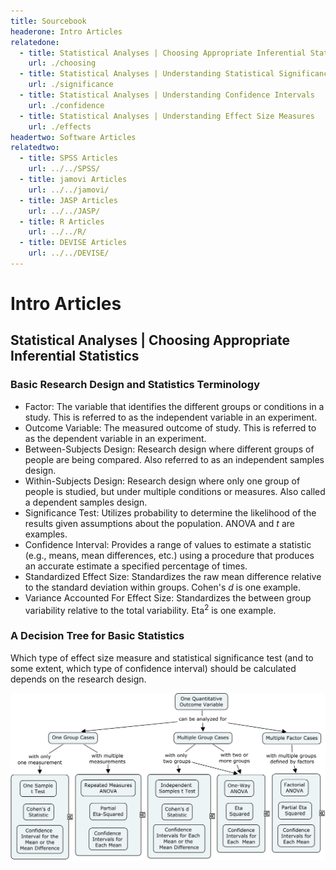 ```yaml
---
title: Sourcebook
headerone: Intro Articles
relatedone:
  - title: Statistical Analyses | Choosing Appropriate Inferential Statistics
    url: ./choosing
  - title: Statistical Analyses | Understanding Statistical Significance Tests
    url: ./significance
  - title: Statistical Analyses | Understanding Confidence Intervals
    url: ./confidence
  - title: Statistical Analyses | Understanding Effect Size Measures
    url: ./effects
headertwo: Software Articles
relatedtwo:
  - title: SPSS Articles
    url: ../../SPSS/
  - title: jamovi Articles
    url: ../../jamovi/
  - title: JASP Articles
    url: ../../JASP/
  - title: R Articles
    url: ../../R/
  - title: DEVISE Articles
    url: ../../DEVISE/
---
```


# Intro Articles

## Statistical Analyses | Choosing Appropriate Inferential Statistics

### Basic Research Design and Statistics Terminology

- Factor: The variable that identifies the different groups or conditions in a study. This is referred to as the independent variable in an experiment.
- Outcome Variable: The measured outcome of study. This is referred to as the dependent variable in an experiment. 
- Between-Subjects Design: Research design where different groups of people are being compared. Also referred to as an independent samples design.
- Within-Subjects Design: Research design where only one group of people is studied, but under multiple conditions or measures. Also called a dependent samples design.
- Significance Test: Utilizes probability to determine the likelihood of the results given assumptions about the population. ANOVA and *t* are examples.
- Confidence Interval: Provides a range of values to estimate a statistic (e.g., means, mean differences, etc.) using a procedure that produces an accurate estimate a specified percentage of times.
- Standardized Effect Size: Standardizes the raw mean difference relative to the standard deviation within groups. Cohen&#39;s *d* is one example.
- Variance Accounted For Effect Size: Standardizes the between group variability relative to the total variability. Eta<sup>2</sup> is one example.

### A Decision Tree for Basic Statistics

Which type of effect size measure and statistical significance test (and to some extent, which type of confidence interval) should be calculated depends on the research design.

<p align="center"><kbd><img src="decisiontree.png"></kbd></p>
